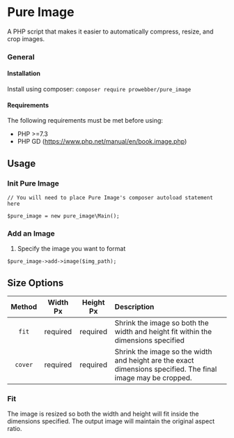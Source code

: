 # Pure Image

A PHP script that makes it easier to automatically compress, resize, and crop images.

### General

#### Installation
Install using composer: `composer require prowebber/pure_image`

#### Requirements
The following requirements must be met before using:

* PHP >=7.3
* PHP GD (https://www.php.net/manual/en/book.image.php)



## Usage

### Init Pure Image
```
// You will need to place Pure Image's composer autoload statement here

$pure_image = new pure_image\Main();
```


### Add an Image
1. Specify the image you want to format

```
$pure_image->add->image($img_path);
```


## Size Options

| Method  | Width Px | Height Px | Description                                                                                                  |
|:-------:|:--------:|:---------:|:-------------------------------------------------------------------------------------------------------------|
|  `fit`  | required | required  | Shrink the image so both the width and height fit within the dimensions specified                            |
| `cover` | required | required  | Shrink the image so the width and height are the exact dimensions specified. The final image may be cropped. |


### Fit
The image is resized so both the width and height will fit inside the dimensions specified.  The output image will maintain
the original aspect ratio.

